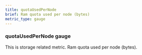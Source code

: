 ```yaml
---
title: quotaUsedPerNode
brief: Ram quota used per node (bytes)
metric_type: gauge
---
```

### quotaUsedPerNode gauge

This is storage related metric. Ram quota used per node (bytes).